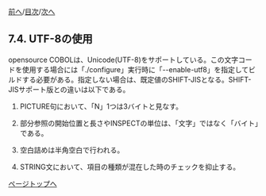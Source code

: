 <!--navi start1-->
[前へ](7-3-2.md)/[目次](https://opensourcecobol.github.io/markdown/TOC.html)/[次へ](8-1-1.md)
<!--navi end1-->
## 7.4. UTF-8の使用

opensource COBOLは、Unicode(UTF-8)をサポートしている。この文字コードを使用する場合には「./configure」実行時に「--enable-utf8」を指定してビルドする必要がある。指定しない場合は、既定値のSHIFT-JISとなる。SHIFT-JISサポート版との違いは以下である。

1. PICTURE句において、「N」1つは3バイトと見なす。

2. 部分参照の開始位置と長さやINSPECTの単位は、「文字」ではなく「バイト」である。

3. 空白詰めは半角空白で行われる。

4. STRING文において、項目の種類が混在した時のチェックを抑止する。

<!--navi start2-->

[ページトップへ](7-4.md)
<!--navi end2-->
